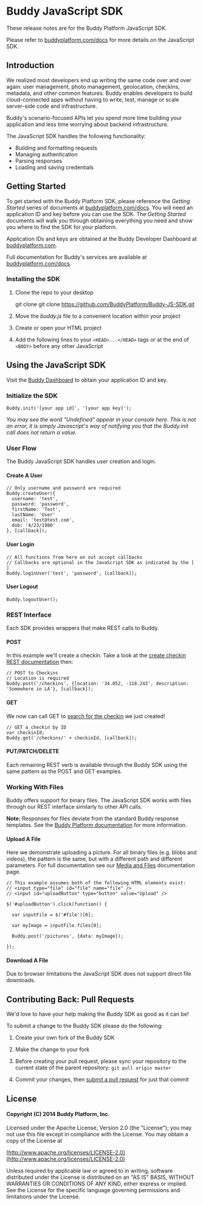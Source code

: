 # Buddy JavaScript SDK
These release notes are for the Buddy Platform JavaScript SDK.

Please refer to [buddyplatform.com/docs](https://buddyplatform.com/docs) for more details on the JavaScript SDK.

## Introduction

We realized most developers end up writing the same code over and over again: user management, photo management, geolocation, checkins, metadata, and other common features. Buddy enables developers to build cloud-connected apps without having to write, test, manage or scale server-side code and infrastructure.

Buddy's scenario-focused APIs let you spend more time building your application and less time worrying about backend infrastructure.

The JavaScript SDK handles the following functionality:

* Building and formatting requests
* Managing authentication
* Parsing responses
* Loading and saving credentials

## Getting Started

To get started with the Buddy Platform SDK, please reference the _Getting Started_ series of documents at [buddyplatform.com/docs](https://buddyplatform.com/docs). You will need an application ID and key before you can use the SDK. The _Getting Started_ documents will walk you through obtaining everything you need and show you where to find the SDK for your platform.

Application IDs and keys are obtained at the Buddy Developer Dashboard at [buddyplatform.com](https://buddyplatform.com/login).

Full documentation for Buddy's services are available at [buddyplatform.com/docs](https://buddyplatform.com/docs).

### Installing the SDK

1) Clone the repo to your desktop

    git clone git clone https://github.com/BuddyPlatform/Buddy-JS-SDK.git

2) Move the *buddy.js* file to a convenient location within your project

3) Create or open your HTML project

4) Add the following lines to your `<HEAD>...</HEAD>` tags or at the end of `<BODY>` before any other JavaScript

    <script src="http://ajax.googleapis.com/ajax/libs/jquery/1.10.2/jquery.min.js"></script>
    <script src="buddy.js"></script>

## Using the JavaScript SDK

Visit the [Buddy Dashboard](https://buddyplatform.com) to obtain your application ID and key.

### Initialize the SDK

`Buddy.init('[your app id]', '[your app key]');`

*You may see the word "Undefined" appear in your console here. This is not an error, it is simply Javascript's way of notifying you that the Buddy.init call does not return a value.*

### User Flow

The Buddy JavaScript SDK handles user creation and login.

#### Create A User
	
	// Only username and password are required
	Buddy.createUser({
	  username: 'test',
	  password: 'password',
	  firstName: 'Test',
	  lastName: 'User'
	  email: 'test@test.com',
	  dob: '4/23/1980'
	}, [callback]);

#### User Login
	
	// All functions from here on out accept callbacks
	// Callbacks are optional in the JavaScript SDK as indicated by the [ ]
	Buddy.loginUser('test', 'password', [callback]);

#### User Logout

	Buddy.logoutUser();

### REST Interface

Each SDK provides wrappers that make REST calls to Buddy.

#### POST

In this example we'll create a checkin. Take a look at the [create checkin REST documentation](https://buddyplatform.com/docs/Checkins#CreateCheckin) then:

	// POST to Checkins
	// Location is required
	Buddy.post('/checkins', {location: '34.052, -118.243', description: 'Somewhere in LA'}, [callback]);

#### GET

We now can call GET to [search for the checkin](https://buddyplatform.com/docs/Checkins#SearchCheckins) we just created!

	// GET a checkin by ID
	var checkinId;
	Buddy.get('/checkins/' + checkinId, [callback]);

#### PUT/PATCH/DELETE

Each remaining REST verb is available through the Buddy SDK using the same pattern as the POST and GET examples.

### Working With Files

Buddy offers support for binary files. The JavaScript SDK works with files through our REST interface similarly to other API calls.

**Note:** Responses for files deviate from the standard Buddy response templates. See the [Buddy Platform documentation](https://buddyplatform.com/docs) for more information.

#### Upload A File

Here we demonstrate uploading a picture. For all binary files (e.g. blobs and videos), the pattern is the same, but with a different path and different parameters. For full documentation see our [Media and Files](https://buddyplatform.com/docs/Media%20and%20Files) documentation page.

	// This example assumes both of the following HTML elements exist:
	// <input type="file" id="file" name="file" />
	// <input id="uploadButton" type="button" value="Upload" />

	$('#uploadButton').click(function() {
	  
	  var inputFile = $('#file')[0];
	  
	  var myImage = inputFile.files[0];
	  
	  Buddy.post('/pictures', {data: myImage});  
	  
	});

#### Download A File

Due to browser limitations the JavaScript SDK does not support direct file downloads.

## Contributing Back: Pull Requests

We'd love to have your help making the Buddy SDK as good as it can be!

To submit a change to the Buddy SDK please do the following:

1) Create your own fork of the Buddy SDK

2) Make the change to your fork

3) Before creating your pull request, please sync your repository to the current state of the parent repository: `git pull origin master`

4) Commit your changes, then [submit a pull request](https://help.github.com/articles/using-pull-requests) for just that commit

## License

#### Copyright (C) 2014 Buddy Platform, Inc.

Licensed under the Apache License, Version 2.0 (the "License"); you may not
use this file except in compliance with the License. You may obtain a copy of
the License at

  [http://www.apache.org/licenses/LICENSE-2.0](http://www.apache.org/licenses/LICENSE-2.0)

Unless required by applicable law or agreed to in writing, software
distributed under the License is distributed on an "AS IS" BASIS, WITHOUT
WARRANTIES OR CONDITIONS OF ANY KIND, either express or implied. See the
License for the specific language governing permissions and limitations under
the License.
